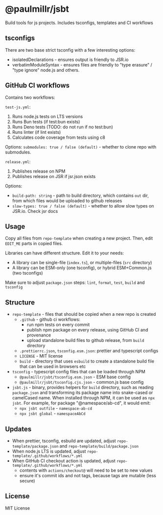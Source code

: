 # @paulmillr/jsbt

Build tools for js projects. Includes tsconfigs, templates and CI workflows

## tsconfigs

There are two base strict tsconfig with a few interesting options:

- isolatedDeclarations - ensures output is friendly to JSR.io
- verbatimModuleSyntax - ensures files are friendly to "type erasure" / "type ignore"
  node.js and others.

## GitHub CI workflows

Contains two workflows:

`test-js.yml`:

1. Runs node.js tests on LTS versions
2. Runs Bun tests (if test:bun exists)
3. Runs Deno tests (TODO: do not run if no test:bun)
4. Runs linter (if lint exists)
5. Calculates code coverage from tests using c8

Options: `submodules: true / false (default)` - whether to clone repo with submodules.

`release.yml`:

1. Publishes release on NPM
2. Publishes release on JSR if jsr.json exists

Options:

- `build-path: string` - path to build directory, which contains `out` dir, from which
  files would be uploaded to github releases
- `slow-types: true / false (default)` - whether to allow slow types on JSR.io. Check jsr docs

## Usage

Copy all files from `repo-template` when creating a new project.
Then, edit `EDIT_ME` parts in copied files.

Libraries can have different structure. Edit it to your needs:

- A library can be single-file (`index.ts`), or multiple-files (`src` directory)
- A library can be ESM-only (one tsconfig), or hybrid ESM+Common.js (two tsconfigs)

Make sure to adjust `package.json` steps: `lint`, `format`, `test`, `build` and `tsconfig`

## Structure

- `repo-template` - files that should be copied when a new repo is created
  - `.github` - github ci workflows:
    - run npm tests on every commit
    - publish npm package on every release, using GitHub CI and provenance
    - upload standalone build files to github release, from `build` directory
  - `.prettierrc.json`, `tsconfig.esm.json`: prettier and typescript configs
  - `LICENSE` - MIT license
  - `build` - directory that uses `esbuild` to create a standalone build file
    that can be used in browsers etc
- `tsconfig` - typescript config files that can be loaded through NPM
  - `@paulmillr/jsbt/tsconfig.esm.json` - ESM base config
  - `@paulmillr/jsbt/tsconfig.cjs.json` - common.js base config
- `jsbt.js` - binary, provides helpers for `build` directory,
  such as reading `package.json` and transforming its package name into snake-cased or
  camelCased name. When installed through NPM, it can be used as `npx jsbt`. For example, for package
  "@namespace/ab-cd", it would emit:
  - `npx jsbt outfile` - `namespace-ab-cd`
  - `npx jsbt global` - `namespaceAbCd`

## Updates

- When prettier, tsconfig, esbuild are updated, adjust
  `repo-template/package.json` and `repo-template/build/package.json`
- When node.js LTS is updated, adjust `repo-template/.github/workflows/*.yml`
- When GitHub CI checkout action is updated, adjust `repo-template/.github/workflows/*.yml`
  - contents with `actions/checkout@` will need to be set to new values
  - ensure it's commit ids and not tags, because tags are mutable (less secure)

## License

MIT License

